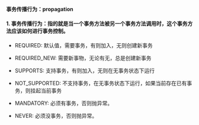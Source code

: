 #### 事务传播行为：propagation

#### 1. 事务传播行为：指的就是当一个事务方法被另一个事务方法调用时，这个事务方法应该如何进行事务控制。

* REQUIRED:     默认值，需要事务，有则加入，无则创建新事务

* REQUIRED_NEW: 需要新事物，无论有无，总是创建新事务
* SUPPORTS:      支持事务，有则加入，无则在无事务状态下运行
* NOT_SUPPORTED: 不支持事务，在无事务状态下运行，如果当前存在已有事务，则挂起当前事务
* MANDATORY: 必须有事务，否则抛异常。
* NEVER:     必须没事务，否则抛异常。
